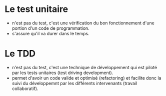# Le test unitaire
* n'est pas du test, c'est une vérification du bon fonctionnement d'une portion d'un code de programmation.
* s'assure qu'il va durer dans le temps.
# Le TDD
* n'est pas du test, c'est une technique de développement qui est piloté par les tests unitaires (test driving development).
* permet d'avoir un code valide et optimisé (refactoring) et facilite donc la suivi du développemnt par les différents intervenants (travail collaboratif).